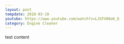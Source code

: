 ```yaml
---
layout: post
tempdate: 2018-03-19
youtube: https://www.youtube.com/watch?v=LJSFV08o6_Q
category: Engine Cleaner
---
```

test content